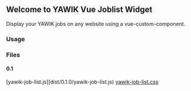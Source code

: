 ## Welcome to YAWIK Vue Joblist Widget

Display your YAWIK jobs on any website using a vue-custom-component.

### Usage

### Files

#### 0.1

[yawik-job-list.js][dist/0.1.0/yawik-job-list.js)
[yawik-job-list.css](dist/0.1.0/yawik-job-list.css)

